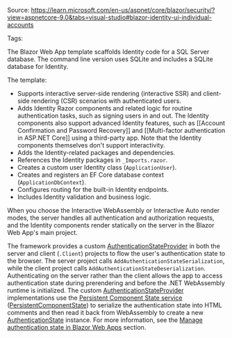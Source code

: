 Source: https://learn.microsoft.com/en-us/aspnet/core/blazor/security/?view=aspnetcore-9.0&tabs=visual-studio#blazor-identity-ui-individual-accounts

Tags: 

The Blazor Web App template scaffolds Identity code for a SQL Server database. The command line version uses SQLite and includes a SQLite database for Identity.

The template:

- Supports interactive server-side rendering (interactive SSR) and client-side rendering (CSR) scenarios with authenticated users.
- Adds Identity Razor components and related logic for routine authentication tasks, such as signing users in and out. The Identity components also support advanced Identity features, such as [[Account Confirmation and Password Recovery]] and [[Multi-factor authentication in ASP.NET Core]] using a third-party app. Note that the Identity components themselves don't support interactivity.
- Adds the Identity-related packages and dependencies.
- References the Identity packages in `_Imports.razor`.
- Creates a custom user Identity class (`ApplicationUser`).
- Creates and registers an EF Core database context (`ApplicationDbContext`).
- Configures routing for the built-in Identity endpoints.
- Includes Identity validation and business logic.

When you choose the Interactive WebAssembly or Interactive Auto render modes, the server handles all authentication and authorization requests, and the Identity components render statically on the server in the Blazor Web App's main project.

The framework provides a custom [AuthenticationStateProvider](https://learn.microsoft.com/en-us/dotnet/api/microsoft.aspnetcore.components.authorization.authenticationstateprovider) in both the server and client (`.Client`) projects to flow the user's authentication state to the browser. The server project calls `AddAuthenticationStateSerialization`, while the client project calls `AddAuthenticationStateDeserialization`. Authenticating on the server rather than the client allows the app to access authentication state during prerendering and before the .NET WebAssembly runtime is initialized. The custom [AuthenticationStateProvider](https://learn.microsoft.com/en-us/dotnet/api/microsoft.aspnetcore.components.authorization.authenticationstateprovider) implementations use the [Persistent Component State service](https://learn.microsoft.com/en-us/aspnet/core/blazor/components/prerender?view=aspnetcore-9.0#persist-prerendered-state) ([PersistentComponentState](https://learn.microsoft.com/en-us/dotnet/api/microsoft.aspnetcore.components.persistentcomponentstate)) to serialize the authentication state into HTML comments and then read it back from WebAssembly to create a new [AuthenticationState](https://learn.microsoft.com/en-us/dotnet/api/microsoft.aspnetcore.components.authorization.authenticationstate) instance. For more information, see the [Manage authentication state in Blazor Web Apps](https://learn.microsoft.com/en-us/aspnet/core/blazor/security/?view=aspnetcore-9.0&tabs=visual-studio#manage-authentication-state-in-blazor-web-apps) section.


